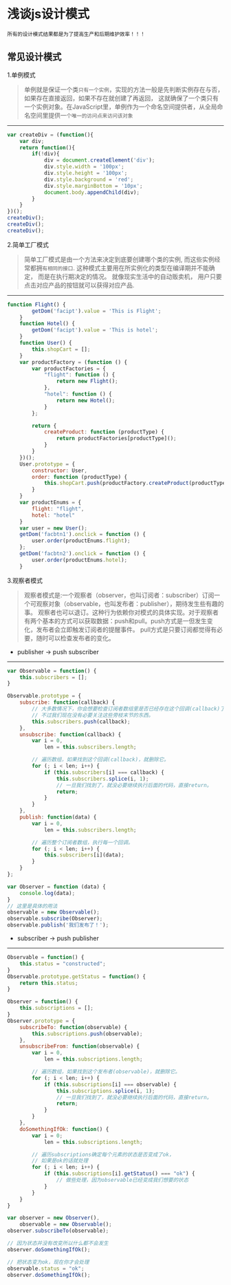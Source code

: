 ﻿# 浅谈js设计模式
`所有的设计模式结果都是为了提高生产和后期维护效率！！！`
## 常见设计模式
1.单例模式

>单例就是保证一个类`只有一个实例`，实现的方法一般是先判断实例存在与否，如果存在直接返回，如果不存在就创建了再返回，
这就确保了一个类只有一个实例对象。在JavaScript里，单例作为一个命名空间提供者，从全局命名空间里提供一`个唯一的访问点来访问该对象`
***
```javascript
var createDiv = (function(){
    var div;
    return function(){
        if(!div){
            div = document.createElement('div');
            div.style.width = '100px';
            div.style.height = '100px';
            div.style.background = 'red';
            div.style.marginBottom = '10px';
            document.body.appendChild(div);
        }
    }
})();
createDiv();
createDiv();
createDiv();
```

2.简单工厂模式

>简单工厂模式是由一个方法来决定到底要创建哪个类的实例, 而这些实例经常都拥`有相同的接口`.
这种模式主要用在所实例化的类型在编译期并不能确定， 而是在执行期决定的情况。
就像现实生活中的自动贩卖机，
用户只要点击对应产品的按钮就可以获得对应产品.

***
```javascript
function Flight() {
        getDom('facipt').value = 'This is Flight';
    }
    function Hotel() {
        getDom('facipt').value = 'This is hotel';
    }
    function User() {
        this.shopCart = [];
    }
    var productFactory = (function () {
        var productFactories = {
            "flight": function () {
                return new Flight();
            },
            "hotel": function () {
                return new Hotel();
            }
        };

        return {
            createProduct: function (productType) {
                return productFactories[productType]();
            }
        }
    })();
    User.prototype = {
        constructor: User,
        order: function (productType) {
            this.shopCart.push(productFactory.createProduct(productType));
        }
    }
    var productEnums = {
        flight: "flight",
        hotel: "hotel"
    }
    var user = new User();
    getDom('facbtn1').onclick = function () {
        user.order(productEnums.flight);
    };
    getDom('facbtn2').onclick = function () {
        user.order(productEnums.hotel);
    }
```

3.观察者模式
>观察者模式是:一个观察者（observer，也叫订阅者：subscriber）订阅一个可观察对象（observable，也叫发布者：publisher），期待发生些有趣的事。
观察者也可以退订。这种行为依赖你对模式的具体实现。对于观察者有两个基本的方式可以获取数据：push和pull。push方式是一但发生变化，发布者会立即触发订阅者的提醒事件。
pull方式是只要订阅都觉得有必要，随时可以检查发布者的变化。

* publisher -> push subscriber
***
```javascript
var Observable = function() {
    this.subscribers = [];
}

Observable.prototype = {
    subscribe: function(callback) {
        // 大多数情况下，你会想要检查订阅者数组里是否已经存在这个回调(callback)了。
        // 不过我们现在没有必要关注这些旁枝末节的东西。
        this.subscribers.push(callback);
    },
    unsubscribe: function(callback) {
        var i = 0,
            len = this.subscribers.length;

        // 遍历数组，如果找到这个回调(callback)，就删除它。
        for (; i < len; i++) {
            if (this.subscribers[i] === callback) {
                this.subscribers.splice(i, 1);
                // 一旦我们找到了，就没必要继续执行后面的代码，直接return。
                return;
            }
        }
    },
    publish: function(data) {
        var i = 0,
            len = this.subscribers.length;

        // 遍历整个订阅者数组，执行每一个回调。
        for (; i < len; i++) {
            this.subscribers[i](data);
        }
    }
};

var Observer = function (data) {
    console.log(data);
}
// 这里是具体的用法
observable = new Observable();
observable.subscribe(Observer);
observable.publish('我们发布了！');
```
* subscriber -> push publisher
***
```javascript
Observable = function() {
    this.status = "constructed";
}
Observable.prototype.getStatus = function() {
    return this.status;
}

Observer = function() {
    this.subscriptions = [];
}
Observer.prototype = {
    subscribeTo: function(observable) {
        this.subscriptions.push(observable);
    },
    unsubscribeFrom: function(observable) {
        var i = 0,
            len = this.subscriptions.length;

        // 遍历数组，如果找到这个发布者(observable)，就删除它。
        for (; i < len; i++) {
            if (this.subscriptions[i] === observable) {
                this.subscriptions.splice(i, 1);
                // 一旦我们找到了，就没必要继续执行后面的代码，直接return。
                return;
            }
        }
    },
    doSomethingIfOk: function() {
        var i = 0;
            len = this.subscriptions.length;

        // 遍历subscriptions确定每个元素的状态是否变成了ok，
        // 如果是ok的话就处理
        for (; i < len; i++) {
            if (this.subscriptions[i].getStatus() === "ok") {
                // 做些处理，因为observable已经变成我们想要的状态
            }
        }
    }
}

var observer = new Observer(),
    observable = new Observable();
observer.subscribeTo(observable);

// 因为状态并没有改变所以什么都不会发生
observer.doSomethingIfOk();

// 把状态变为ok，现在你才会处理
observable.status = "ok";
observer.doSomethingIfOk();
```



